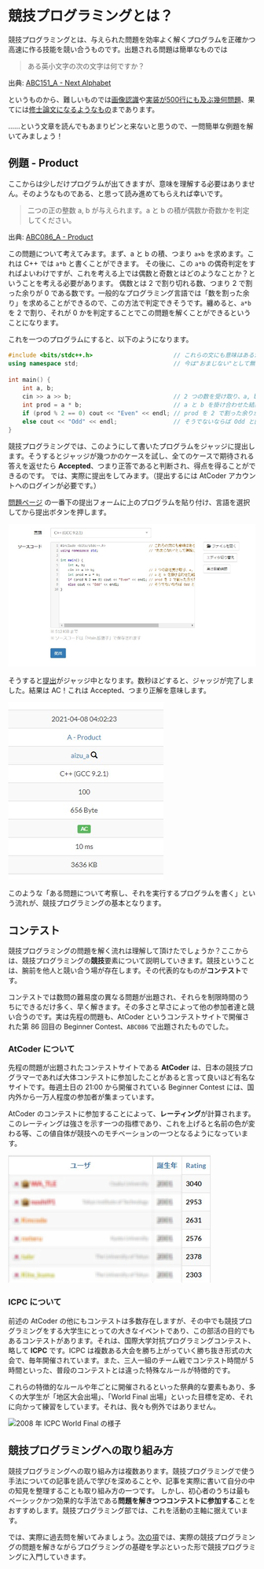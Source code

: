 # 競技プログラミングとは？

競技プログラミングとは、与えられた問題を効率よく解くプログラムを正確かつ高速に作る技能を競い合うものです。出題される問題は簡単なものでは

> ある英小文字の次の文字は何ですか？

出典: [ABC151_A - Next Alphabet](https://atcoder.jp/contests/abc151/tasks/abc151_a)

というものから、難しいものでは[画像認識](https://atcoder.jp/contests/birthday0410/tasks/birthday0410_x)や[実装が500行にも及ぶ幾何問題](https://judge.u-aizu.ac.jp/onlinejudge/description.jsp?id=2616)、果てには[修士論文になるようなもの](https://codeforces.com/gym/102586/problem/L)まであります。

……という文章を読んでもあまりピンと来ないと思うので、一問簡単な例題を解いてみましょう！

## 例題 - Product

ここからは少しだけプログラムが出てきますが、意味を理解する必要はありません。そのようなものである、と思って読み進めてもらえれば幸いです。

> 二つの正の整数 a, b が与えられます。a と b の積が偶数か奇数かを判定してください。

出典: [ABC086_A - Product](https://atcoder.jp/contests/abc086/tasks/abc086_a)

この問題について考えてみます。まず、a と b の積、つまり `a×b` を求めます。これは C++ では `a*b` と書くことができます。
その後に、この `a*b` の偶奇判定をすればよいわけですが、これを考える上では偶数と奇数とはどのようなことか？ということを考える必要があります。
偶数とは 2 で割り切れる数、つまり 2 で割った余りが 0 である数です。一般的なプログラミング言語では「数を割った余り」を求めることができるので、この方法で判定できそうです。纏めると、`a*b` を 2 で割り、それが 0 かを判定することでこの問題を解くことができるということになります。

これを一つのプログラムにすると、以下のようになります。

```cpp
#include <bits/stdc++.h>                       // これらの文にも意味はあるが、
using namespace std;                           // 今は"おまじない"として無視して良い

int main() {
    int a, b;
    cin >> a >> b;                             // 2 つの数を受け取り、a, b と名前をつける
    int prod = a * b;                          // a と b を掛け合わせた結果に prod と名前をつける
    if (prod % 2 == 0) cout << "Even" << endl; // prod を 2 で割った余りが 0 か? 0 ならば Even と
    else cout << "Odd" << endl;                // そうでないならば Odd と回答する
}
```

競技プログラミングでは、このようにして書いたプログラムをジャッジに提出します。そうするとジャッジが幾つかのケースを試し、全てのケースで期待される答えを返せたら **Accepted**、つまり正答であると判断され、得点を得ることができるのです。
では、実際に提出をしてみます。（提出するには AtCoder アカウントへのログインが必要です。）

[問題ページ](https://atcoder.jp/contests/abc086/tasks/abc086_a) の一番下の提出フォームに上のプログラムを貼り付け、言語を選択してから提出ボタンを押します。

![submit 前の提出欄](/images/before_submit.jpg?center)

そうすると[提出](https://atcoder.jp/contests/abc086/submissions/21559223)がジャッジ中となります。数秒ほどすると、ジャッジが完了しました。結果は AC！これは Accepted、つまり正解を意味します。

![提出の結果](/images/accepted_submission.jpg?center)

このような「ある問題について考察し、それを実行するプログラムを書く」という流れが、競技プログラミングの基本となります。

## コンテスト

競技プログラミングの問題を解く流れは理解して頂けたでしょうか？ここからは、競技プログラミングの**競技**要素について説明していきます。競技ということは、腕前を他人と競い合う場が存在します。その代表的なものが**コンテスト**です。

コンテストでは数問の難易度の異なる問題が出題され、それらを制限時間のうちにできるだけ多く、早く解きます。その多さと早さによって他の参加者達と競い合うのです。実は先程の問題も、AtCoder というコンテストサイトで開催された第 86 回目の Beginner Contest、`ABC086` で出題されたものでした。

### AtCoder について

先程の問題が出題されたコンテストサイトである **AtCoder** は、日本の競技プログラマーであれば大体コンテストに参加したことがあると言って良いほど有名なサイトです。毎週土日の 21:00 から開催されている Beginner Contest には、国内外から一万人程度の参加者が集まっています。

AtCoder のコンテストに参加することによって、**レーティング**が計算されます。このレーティングは強さを示す一つの指標であり、これを上げると名前の色が変わる等、この値自体が競技へのモチベーションの一つとなるようになっています。

![AtCoder のレート上位ランキング（一部）](/images/ratings.png?center)

<!--これいる?
ちなみに、よく勘違いされがちなレーティングの目安ですが、[AtCoder 社長のブログ](https://chokudai.hatenablog.com/entry/2019/02/11/155904)によると

> 誤解を恐れずに超ざっくりとイメージでの評価をするなら、
>
> - 灰色は参加すれば誰でもなれるので意欲以外の保証はなし。
> - 学生で茶色なら優秀だがエンジニアとしてはちょっと物足りない。派遣とかで来たエンジニアが茶色あれば一安心。
> - 緑あれば大抵の企業でアルゴリズム力は十分。AtCoder的には決して上位ではないが、他社評価サイトなら最高評価。
> ……

とのことなので、茶色を目指すようにしましょう-->


### ICPC について

前述の AtCoder の他にもコンテストは多数存在しますが、その中でも競技プログラミングをする大学生にとっての大きなイベントであり、この部活の目的でもあるコンテストがあります。それは、国際大学対抗プログラミングコンテスト、略して **ICPC** です。ICPC は複数ある大会を勝ち上がっていく勝ち抜き形式の大会で、毎年開催されています。また、三人一組のチーム戦でコンテスト時間が 5 時間といった、普段のコンテストとは違った特殊なルールが特徴的です。

これらの特徴的なルールや年ごとに開催されるといった祭典的な要素もあり、多くの大学生が「地区大会出場」、「World Final 出場」といった目標を定め、それに向かって練習をしています。それは、我々も例外ではありません。

![2008 年 ICPC World Final の様子](http://web-ext.u-aizu.ac.jp/circles/acpc/photo/2008/world1_large.jpg)

## 競技プログラミングへの取り組み方

競技プログラミングへの取り組み方は複数あります。競技プログラミングで使う手法についての記事を読んで学びを深めることや、記事を実際に書いて自分の中の知見を整理することも取り組み方の一つです。
しかし、初心者のうちは最もベーシックかつ効果的な手法である**問題を解きつつコンテストに参加する**ことをおすすめします。競技プログラミング部では、これを活動の主軸に据えています。

では、実際に過去問を解いてみましょう。[次の項](/beginner/getting-started)では、実際の競技プログラミングの問題を解きながらプログラミングの基礎を学ぶといった形で競技プログラミングに入門していきます。
